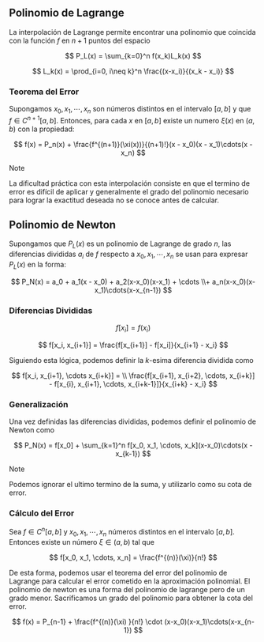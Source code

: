 ## Polinomio de Lagrange

La interpolación de Lagrange permite encontrar una polinomio que coincida con la función $f$ en $n+1$ puntos del espacio

$$
P_L(x) = \sum_{k=0}^n f(x_k)L_k(x)
$$

$$
L_k(x) = \prod_{i=0, i\neq k}^n \frac{(x-x_i)}{(x_k - x_i)}
$$

### Teorema del Error

Supongamos $x_0, x_1, \cdots, x_n$ son números distintos en el intervalo $[a,b]$ y que $f \in C^{n+1}[a,b]$. Entonces, para cada $x$ en $[a,b]$ existe un numero $\xi(x)$ en $(a,b)$ con la propiedad:

$$
f(x) = P_n(x) + \frac{f^{(n+1)}(\xi(x))}{(n+1)!}(x - x_0)(x - x_1)\cdots(x - x_n)
$$

> [!note]
> La dificultad práctica con esta interpolación consiste en que el termino de error es difícil de aplicar y generalmente el grado del polinomio necesario para lograr la exactitud deseada no se conoce antes de calcular.

## Polinomio de Newton

Supongamos que $P_L(x)$ es un polinomio de Lagrange de grado $n$, las diferencias divididas $a_i$ de $f$ respecto a $x_0, x_1, \cdots, x_n$ se usan para expresar $P_L(x)$ en la forma:

$$
P_N(x) = a_0 + a_1(x - x_0) + a_2(x-x_0)(x-x_1) + \cdots \\+ a_n(x-x_0)(x-x_1)\cdots(x-x_{n-1})
$$

### Diferencias Divididas

$$
f[x_i] = f(x_i)
$$

$$
f[x_i, x_{i+1}] = \frac{f[x_{i+1}] - f[x_i]}{x_{i+1} - x_i}
$$

Siguiendo esta lógica, podemos definir la $k$-esima diferencia dividida como

$$
f[x_i, x_{i+1}, \cdots x_{i+k}] = \\
\frac{f[x_{i+1}, x_{i+2}, \cdots, x_{i+k}] - f[x_{i}, x_{i+1}, \cdots, x_{i+k-1}]}{x_{i+k} - x_i}
$$

### Generalización

Una vez definidas las diferencias divididas, podemos definir el polinomio de Newton como

$$
P_N(x) = f[x_0] + \sum_{k=1}^n f[x_0, x_1, \cdots, x_k](x-x_0)\cdots(x - x_{k-1})
$$

> [!note]
> Podemos ignorar el ultimo termino de la suma, y utilizarlo como su cota de error.

### Cálculo del Error

Sea $f \in C^n[a,b]$ y $x_0, x_1, \cdots, x_n$ números distintos en el intervalo $[a,b]$. Entonces existe un número $\xi \in (a,b)$ tal que

$$
f[x_0, x_1, \cdots, x_n] = \frac{f^{(n)}(\xi)}{n!}
$$

De esta forma, podemos usar el teorema del error del polinomio de Lagrange para calcular el error cometido en la aproximación polinomial. El polinomio de newton es una forma del polinomio de lagrange pero de un grado menor. Sacrificamos un grado del polinomio para obtener la cota del error.

$$
f(x) = P_{n-1} + \frac{f^{(n)}(\xi) }{n!} \cdot (x-x_0)(x-x_1)\cdots(x-x_{n-1})
$$
